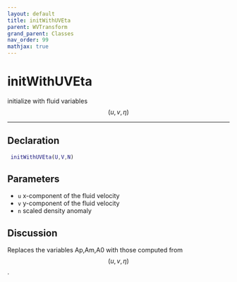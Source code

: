 ```yaml
---
layout: default
title: initWithUVEta
parent: WVTransform
grand_parent: Classes
nav_order: 99
mathjax: true
---
```


#  initWithUVEta

initialize with fluid variables $$(u,v,\eta)$$


---

## Declaration
```matlab
 initWithUVEta(U,V,N)
```
## Parameters
+ `u`  x-component of the fluid velocity
+ `v`  y-component of the fluid velocity
+ `n`  scaled density anomaly

## Discussion

  Replaces the variables Ap,Am,A0 with those computed from $$(u,v,\eta)$$.
          
